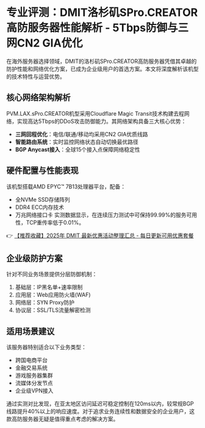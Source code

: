 # 专业评测：DMIT洛杉矶SPro.CREATOR高防服务器性能解析 - 5Tbps防御与三网CN2 GIA优化

在海外服务器选择领域，DMIT的洛杉矶SPro.CREATOR高防服务器凭借其卓越的防护性能和网络优化方案，已成为企业级用户的首选方案。本文将深度解析该机型的技术特性与运营优势。

## 核心网络架构解析
PVM.LAX.sPro.CREATOR机型采用Cloudflare Magic Transit技术构建去程网络，实现高达5Tbps的DDoS攻击防御能力。其网络架构具备三大核心优势：
- **三网回程优化**：电信/联通/移动均采用CN2 GIA优质线路
- **智能路由系统**：实时监控网络状态自动切换最优路径
- **BGP Anycast接入**：全球15个接入点保障网络稳定性

## 硬件配置与性能表现
该机型搭载AMD EPYC™ 7B13处理器平台，配备：
- 全NVMe SSD存储阵列
- DDR4 ECC内存技术
- 万兆网络接口卡
实测数据显示，在连续压力测试中可保持99.99%的服务可用性，TCP重传率低于0.01%。

👉 [【推荐收藏】2025年 DMIT 最新优惠活动整理汇总 - 每日更新可用优惠套餐](https://bit.ly/dmit_coupon)

## 企业级防护方案
针对不同业务场景提供分层防御机制：
1. 基础层：IP黑名单+速率限制
2. 应用层：Web应用防火墙(WAF)
3. 网络层：SYN Proxy防护
4. 协议层：SSL/TLS流量解密检测

## 适用场景建议
该服务器特别适合以下业务类型：
- 跨国电商平台
- 金融交易系统
- 游戏服务器集群
- 流媒体分发节点
- 企业级VPN接入

通过实测对比发现，在亚太地区访问延迟可稳定控制在120ms以内，较常规BGP线路提升40%以上的响应速度。对于追求业务连续性和数据安全的企业用户，这款高防服务器无疑是值得重点考虑的解决方案。